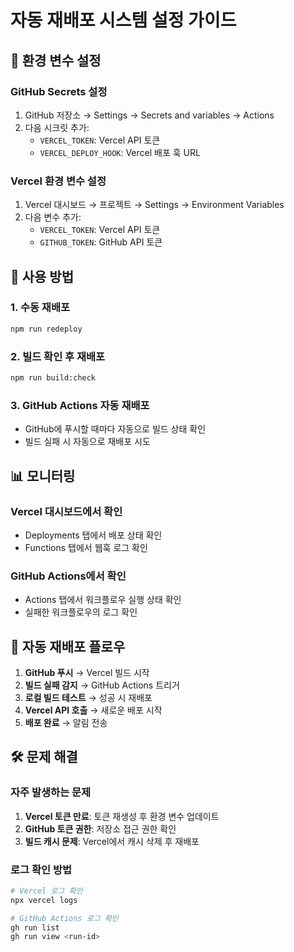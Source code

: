 # 자동 재배포 시스템 설정 가이드

## 🔧 환경 변수 설정

### GitHub Secrets 설정
1. GitHub 저장소 → Settings → Secrets and variables → Actions
2. 다음 시크릿 추가:
   - `VERCEL_TOKEN`: Vercel API 토큰
   - `VERCEL_DEPLOY_HOOK`: Vercel 배포 훅 URL

### Vercel 환경 변수 설정
1. Vercel 대시보드 → 프로젝트 → Settings → Environment Variables
2. 다음 변수 추가:
   - `VERCEL_TOKEN`: Vercel API 토큰
   - `GITHUB_TOKEN`: GitHub API 토큰

## 🚀 사용 방법

### 1. 수동 재배포
```bash
npm run redeploy
```

### 2. 빌드 확인 후 재배포
```bash
npm run build:check
```

### 3. GitHub Actions 자동 재배포
- GitHub에 푸시할 때마다 자동으로 빌드 상태 확인
- 빌드 실패 시 자동으로 재배포 시도

## 📊 모니터링

### Vercel 대시보드에서 확인
- Deployments 탭에서 배포 상태 확인
- Functions 탭에서 웹훅 로그 확인

### GitHub Actions에서 확인
- Actions 탭에서 워크플로우 실행 상태 확인
- 실패한 워크플로우의 로그 확인

## 🔄 자동 재배포 플로우

1. **GitHub 푸시** → Vercel 빌드 시작
2. **빌드 실패 감지** → GitHub Actions 트리거
3. **로컬 빌드 테스트** → 성공 시 재배포
4. **Vercel API 호출** → 새로운 배포 시작
5. **배포 완료** → 알림 전송

## 🛠️ 문제 해결

### 자주 발생하는 문제
1. **Vercel 토큰 만료**: 토큰 재생성 후 환경 변수 업데이트
2. **GitHub 토큰 권한**: 저장소 접근 권한 확인
3. **빌드 캐시 문제**: Vercel에서 캐시 삭제 후 재배포

### 로그 확인 방법
```bash
# Vercel 로그 확인
npx vercel logs

# GitHub Actions 로그 확인
gh run list
gh run view <run-id>
```
